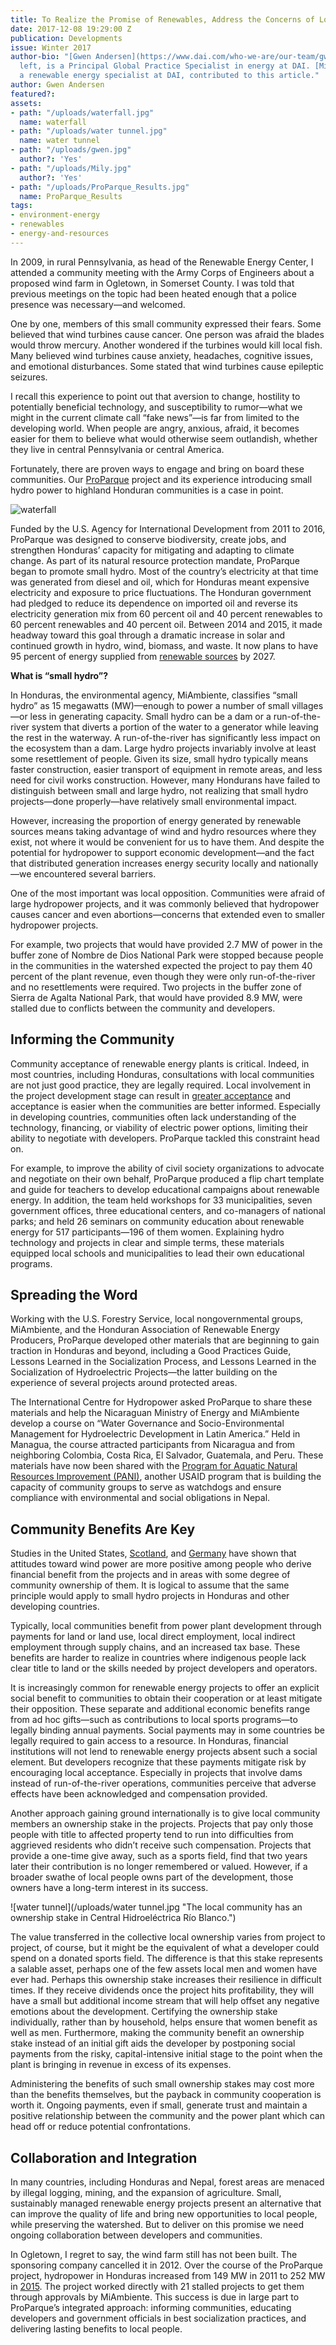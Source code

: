 ```yaml
---
title: To Realize the Promise of Renewables, Address the Concerns of Local People
date: 2017-12-08 19:29:00 Z
publication: Developments
issue: Winter 2017
author-bio: "[Gwen Andersen](https://www.dai.com/who-we-are/our-team/gwen-andersen),
  left, is a Principal Global Practice Specialist in energy at DAI. [Mily Cortés-Posas](https://www.dai.com/who-we-are/our-team/mily-cortes-posas),
  a renewable energy specialist at DAI, contributed to this article."
author: Gwen Andersen
featured?: 
assets:
- path: "/uploads/waterfall.jpg"
  name: waterfall
- path: "/uploads/water tunnel.jpg"
  name: water tunnel
- path: "/uploads/gwen.jpg"
  author?: 'Yes'
- path: "/uploads/Mily.jpg"
  author?: 'Yes'
- path: "/uploads/ProParque_Results.jpg"
  name: ProParque_Results
tags:
- environment-energy
- renewables
- energy-and-resources
---
```


In 2009, in rural Pennsylvania, as head of the Renewable Energy Center, I attended a community meeting with the Army Corps of Engineers about a proposed wind farm in Ogletown, in Somerset County. I was told that previous meetings on the topic had been heated enough that a police presence was necessary—and welcomed. 




One by one, members of this small community expressed their fears. Some believed that wind turbines cause cancer. One person was afraid the blades would throw mercury. Another wondered if the turbines would kill local fish. Many believed wind turbines cause anxiety, headaches, cognitive issues, and emotional disturbances. Some stated that wind turbines cause epileptic seizures. 

I recall this experience to point out that aversion to change, hostility to potentially beneficial technology, and susceptibility to rumor—what we might in the current climate call “fake news”—is far from limited to the developing world. When people are angry, anxious, afraid, it becomes easier for them to believe what would otherwise seem outlandish, whether they live in central Pennsylvania or central America. 

Fortunately, there are proven ways to engage and bring on board these communities. Our [ProParque](https://www.dai.com/our-work/projects/honduras-ProParque-GEMA) project and its experience introducing small hydro power to highland Honduran communities is a case in point.

![waterfall](/uploads/waterfall.jpg "Central Hidroeléctrica Río Blanco. The Pulhapanzak Waterfall is where the water originates.")

Funded by the U.S. Agency for International Development from 2011 to 2016, ProParque was designed to conserve biodiversity, create jobs, and strengthen Honduras’ capacity for mitigating and adapting to climate change. As part of its natural resource protection mandate, ProParque began to promote small hydro. Most of the country’s electricity at that time was generated from diesel and oil, which for Honduras meant expensive electricity and exposure to price fluctuations. The Honduran government had pledged to reduce its dependence on imported oil and reverse its electricity generation mix from 60 percent oil and 40 percent renewables to 60 percent renewables and 40 percent oil. Between 2014 and 2015, it made headway toward this goal through a dramatic increase in solar and continued growth in hydro, wind, biomass, and waste. It now plans to have 95 percent of energy supplied from [renewable sources](http://www.hydroworld.com/articles/2017/11/honduran-authorities-define-details-of-planned-hydroelectric-plants.html) by 2027. 

<aside><p><strong>What is “small hydro”?</strong></p>
<p>In Honduras, the environmental agency, MiAmbiente, classifies “small hydro” as 15 megawatts (MW)—enough to power a number of small villages—or less in generating capacity. Small hydro can be a dam or a run-of-the-river system that diverts a portion of the water to a generator while leaving the rest in the waterway. A run-of-the-river has significantly less impact on the ecosystem than a dam. Large hydro projects invariably involve at least some resettlement of people. Given its size, small hydro typically means faster construction, easier transport of equipment in remote areas, and less need for civil works construction. However, many Hondurans have failed to distinguish between small and large hydro, not realizing that small hydro projects—done properly—have relatively small environmental impact.</p>
</aside>

However, increasing the proportion of energy generated by renewable sources means taking advantage of wind and hydro resources where they exist, not where it would be convenient for us to have them. And despite the potential for hydropower to support economic development—and the fact that distributed generation increases energy security locally and nationally—we encountered several barriers. 

One of the most important was local opposition. Communities were afraid of large hydropower projects, and it was commonly believed that hydropower causes cancer and even abortions—concerns that extended even to smaller hydropower projects.

For example, two projects that would have provided 2.7 MW of power in the buffer zone of Nombre de Dios National Park were stopped because people in the communities in the watershed expected the project to pay them 40 percent of the plant revenue, even though they were only run-of-the-river and no resettlements were required. Two projects in the buffer zone of Sierra de Agalta National Park, that would have provided 8.9 MW, were stalled due to conflicts between the community and developers. 

<script id="infogram_0_f26c52a1-1c54-4d7b-bd12-7bf1be0b8a0c" title="ProParque Results" src="https://e.infogram.com/js/dist/embed.js?qmS" type="text/javascript"></script>

## Informing the Community 

Community acceptance of renewable energy plants is critical. Indeed, in most countries, including Honduras, consultations with local communities are not just good practice, they are legally required. Local involvement in the project development stage can result in [greater acceptance](http://www.sciencedirect.com/science/article/pii/S0301421508003121) and acceptance is easier when the communities are better informed. Especially in developing countries, communities often lack understanding of the technology, financing, or viability of electric power options, limiting their ability to negotiate with developers. ProParque tackled this constraint head on. 

For example, to improve the ability of civil society organizations to advocate and negotiate on their own behalf, ProParque produced a flip chart template and guide for teachers to develop educational campaigns about renewable energy. In addition, the team held workshops for 33 municipalities, seven government offices, three educational centers, and co-managers of national parks; and held 26 seminars on community education about renewable energy for 517 participants—196 of them women. Explaining hydro technology and projects in clear and simple terms, these materials equipped local schools and municipalities to lead their own educational programs.  

## Spreading the Word 

Working with the U.S. Forestry Service, local nongovernmental groups, MiAmbiente, and the Honduran Association of Renewable Energy Producers, ProParque developed other materials that are beginning to gain traction in Honduras and beyond, including a Good Practices Guide, Lessons Learned in the Socialization Process, and Lessons Learned in the Socialization of Hydroelectric Projects—the latter building on the experience of several projects around protected areas. 

The International Centre for Hydropower asked ProParque to share these materials and help the Nicaraguan Ministry of Energy and MiAmbiente develop a course on “Water Governance and Socio-Environmental Management for Hydroelectric Development in Latin America.” Held in Managua, the course attracted participants from Nicaragua and from neighboring Colombia, Costa Rica, El Salvador, Guatemala, and Peru. These materials have now been shared with the [Program for Aquatic Natural Resources Improvement (PANI)](https://www.dai.com/our-work/projects/Nepal-Program-for-Aquatic-Natural-Resources-Improvement-PANI), another USAID program that is building the capacity of community groups to serve as watchdogs and ensure compliance with environmental and social obligations in Nepal. 

## Community Benefits Are Key

Studies in the United States, [Scotland](http://www.sciencedirect.com/science/article/pii/S0264837709000039), and [Germany](http://www.sciencedirect.com/science/article/pii/S0301421511001972) have shown that attitudes toward wind power are more positive among people who derive financial benefit from the projects and in areas with some degree of community ownership of them. It is logical to assume that the same principle would apply to small hydro projects in Honduras and other developing countries.
 
Typically, local communities benefit from power plant development through payments for land or land use, local direct employment, local indirect employment through supply chains, and an increased tax base. These benefits are harder to realize in countries where indigenous people lack clear title to land or the skills needed by project developers and operators.

It is increasingly common for renewable energy projects to offer an explicit social benefit to communities to obtain their cooperation or at least mitigate their opposition. These separate and additional economic benefits range from ad hoc gifts—such as contributions to local sports programs—to legally binding annual payments. Social payments may in some countries be legally required to gain access to a resource. In Honduras, financial institutions will not lend to renewable energy projects absent such a social element. But developers recognize that these payments mitigate risk by encouraging local acceptance. Especially in projects that involve dams instead of run-of-the-river operations, communities perceive that adverse effects have been acknowledged and compensation provided. 

Another approach gaining ground internationally is to give local community members an ownership stake in the projects. Projects that pay only those people with title to affected property tend to run into difficulties from aggrieved residents who didn’t receive such compensation. Projects that provide a one-time give away, such as a sports field, find that two years later their contribution is no longer remembered or valued. However, if a broader swathe of local people owns part of the development, those owners have a long-term interest in its success. 

![water tunnel](/uploads/water tunnel.jpg "The local community has an ownership stake in Central Hidroeléctrica Río Blanco.") 

The value transferred in the collective local ownership varies from project to project, of course, but it might be the equivalent of what a developer could spend on a donated sports field. The difference is that this stake represents a salable asset, perhaps one of the few assets local men and women have ever had. Perhaps this ownership stake increases their resilience in difficult times. If they receive dividends once the project hits profitability, they will have a small but additional income stream that will help offset any negative emotions about the development. 
Certifying the ownership stake individually, rather than by household, helps ensure that women benefit as well as men. 
Furthermore, making the community benefit an ownership stake instead of an initial gift aids the developer by postponing social payments from the risky, capital-intensive initial stage to the point when the plant is bringing in revenue in excess of its expenses. 

Administering the benefits of such small ownership stakes may cost more than the benefits themselves, but the payback in community cooperation is worth it. Ongoing payments, even if small, generate trust and maintain a positive relationship between the community and the power plant which can head off or reduce potential confrontations. 

## Collaboration and Integration 

In many countries, including Honduras and Nepal, forest areas are menaced by illegal logging, mining, and the expansion of agriculture. Small, sustainably managed renewable energy projects present an alternative that can improve the quality of life and bring new opportunities to local people, while preserving the watershed. But to deliver on this promise we need ongoing collaboration between developers and communities. 

In Ogletown, I regret to say, the wind farm still has not been built. The sponsoring company cancelled it in 2012. Over the course of the ProParque project, hydropower in Honduras increased from 149 MW in 2011 to 252 MW in [2015](http://global-climatescope.org/en/country/honduras/#/enabling-framework). The project worked directly with 21 stalled projects to get them through approvals by MiAmbiente. This success is due in large part to ProParque’s integrated  approach: informing communities, educating developers and government officials in best socialization practices, and delivering lasting benefits to local people.
